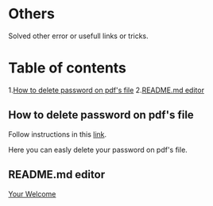 # Others

Solved other error or usefull links or tricks.

# Table of contents
1.[How to delete password on pdf's file](#how-to-delete-on-pdf's-file)
2.[README.md editor](#readme.md-editor)

## How to delete password on pdf's file

Follow instructions in this [link](https://smallpdf.com/unlock-pdf).

Here you can easly delete your password on pdf's file.

## README.md editor

[Your Welcome](https://readme.so)
